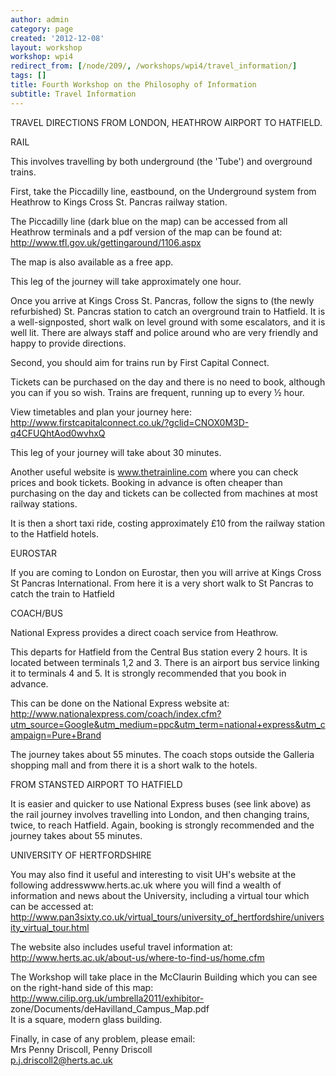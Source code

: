```yaml
---
author: admin
category: page
created: '2012-12-08'
layout: workshop
workshop: wpi4
redirect_from: [/node/209/, /workshops/wpi4/travel_information/]
tags: []
title: Fourth Workshop on the Philosophy of Information
subtitle: Travel Information
---
```


TRAVEL DIRECTIONS FROM LONDON, HEATHROW AIRPORT TO HATFIELD.

RAIL

This involves travelling by both underground (the 'Tube') and overground
trains.

First, take the Piccadilly line, eastbound, on the Underground system from
Heathrow to Kings Cross St. Pancras railway station.

The Piccadilly line (dark blue on the map) can be accessed from all Heathrow
terminals and a pdf version of the map can be found at:  
http://www.tfl.gov.uk/gettingaround/1106.aspx

The map is also available as a free app.

This leg of the journey will take approximately one hour.

Once you arrive at Kings Cross St. Pancras, follow the signs to (the newly
refurbished) St. Pancras station to catch an overground train to Hatfield. It
is a well-signposted, short walk on level ground with some escalators, and it
is well lit. There are always staff and police around who are very friendly
and happy to provide directions.

Second, you should aim for trains run by First Capital Connect.

Tickets can be purchased on the day and there is no need to book, although you
can if you so wish. Trains are frequent, running up to every ½ hour.

View timetables and plan your journey here:  
http://www.firstcapitalconnect.co.uk/?gclid=CNOX0M3D-q4CFUQhtAod0wvhxQ

This leg of your journey will take about 30 minutes.

Another useful website is www.thetrainline.com where you can check prices and
book tickets. Booking in advance is often cheaper than purchasing on the day
and tickets can be collected from machines at most railway stations.

It is then a short taxi ride, costing approximately £10 from the railway
station to the Hatfield hotels.

EUROSTAR

If you are coming to London on Eurostar, then you will arrive at Kings Cross
St Pancras International. From here it is a very short walk to St Pancras to
catch the train to Hatfield

COACH/BUS

National Express provides a direct coach service from Heathrow.

This departs for Hatfield from the Central Bus station every 2 hours. It is
located between terminals 1,2 and 3. There is an airport bus service linking
it to terminals 4 and 5. It is strongly recommended that you book in advance.

This can be done on the National Express website at:  
http://www.nationalexpress.com/coach/index.cfm?utm_source=Google&utm_medium=ppc&utm_term=national+express&utm_campaign=Pure+Brand

The journey takes about 55 minutes. The coach stops outside the Galleria
shopping mall and from there it is a short walk to the hotels.

FROM STANSTED AIRPORT TO HATFIELD

It is easier and quicker to use National Express buses (see link above) as the
rail journey involves travelling into London, and then changing trains, twice,
to reach Hatfield. Again, booking is strongly recommended and the journey
takes about 55 minutes.

UNIVERSITY OF HERTFORDSHIRE

You may also find it useful and interesting to visit UH's website at the
following addresswww.herts.ac.uk where you will find a wealth of information
and news about the University, including a virtual tour which can be accessed
at:  
http://www.pan3sixty.co.uk/virtual_tours/university_of_hertfordshire/university_virtual_tour.html

The website also includes useful travel information at:  
http://www.herts.ac.uk/about-us/where-to-find-us/home.cfm

The Workshop will take place in the McClaurin Building which you can see on
the right-hand side of this map:  
http://www.cilip.org.uk/umbrella2011/exhibitor-
zone/Documents/deHavilland_Campus_Map.pdf  
It is a square, modern glass building.

Finally, in case of any problem, please email:  
Mrs Penny Driscoll, Penny Driscoll  
p.j.driscoll2@herts.ac.uk

